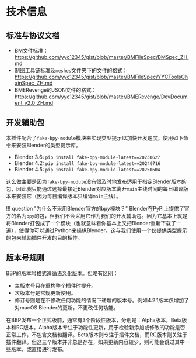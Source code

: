 # 技术信息

## 标准与协议文档

* BM文件标准：https://github.com/yyc12345/gist/blob/master/BMFileSpec/BMSpec_ZH.md
* 制图工具链标准及`meshes`文件夹下的文件的格式：https://github.com/yyc12345/gist/blob/master/BMFileSpec/YYCToolsChainSpec_ZH.md
* BMERevenge的JSON文件的格式：https://github.com/yyc12345/gist/blob/master/BMERevenge/DevDocument_v2.0_ZH.md

## 开发辅助包

本插件配合了`fake-bpy-module`模块来实现类型提示以加快开发速度。使用如下命令来安装Blender的类型提示库。

* Blender 3.6: `pip install fake-bpy-module-latest==20230627`
* Blender 4.2: `pip install fake-bpy-module-latest==20240716`
* Blender 4.5: `pip install fake-bpy-module-latest==20250604`

这么做主要是因为`fake-bpy-module`没有很及时地发布适用于指定Blender版本的包，因此我只能通过选择最接近Blender对应版本离开`main`主线时间的每日编译版本来安装它（因为每日编译版本只编译`main`主线）。

!!! question "为什么不采用Blender官方的bpy模块？"
    Blender在PyPI上提供了官方的名为`bpy`的包，但我们不会采用它作为我们的开发辅助包。因为它基本上就是将Blender打包成了一个模块（也就意味着你基本上又把Blender重新下载了一遍），使得你可以通过Python来操纵Blender。这与我们使用一个仅提供类型提示的包来辅助插件开发的目的相悖。

## 版本号规则

BBP的版本号格式遵循[语义化版本](https://semver.org/lang/zh-CN/)。但略有区别：

* 主版本号只在重构整个插件时提升。
* 次版本号是常规更新使用。
* 修订号则是在不修改任何功能的情况下递增的版本号。例如4.2.1版本仅增加了对macOS Blender的更新，不更改任何功能。

在BBP发布一个正式版前，通常有3个阶段性版本，分别是：Alpha版本，Beta版本和RC版本。Alpha版本专注于功能性更新，用于检验新添加或修改的功能是否正常工作，不包含文档和翻译。Beta版本则专注于插件文档，而RC版本则关注于插件翻译。但这三个版本并非总是存在，如果更新内容较少，则可能会跳过其中一些版本，或直接进行发布。
